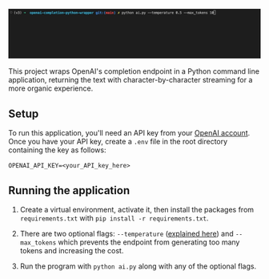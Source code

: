 ![](demo.gif)

This project wraps OpenAI's completion endpoint in a Python command line application, returning the text with character-by-character streaming for a more organic experience.

## Setup

To run this application, you'll need an API key from your [OpenAI account](https://openai.com/api/). Once you have your API key, create a `.env` file in the root directory containing the key as follows:

```
OPENAI_API_KEY=<your_API_key_here>
```

## Running the application

1. Create a virtual environment, activate it, then install the packages from `requirements.txt` with `pip install -r requirements.txt`.

2. There are two optional flags: `--temperature` ([explained here](https://beta.openai.com/docs/api-reference/completions/create#completions/create-temperature)) and `--max_tokens` which prevents the endpoint from generating too many tokens and increasing the cost.

3. Run the program with `python ai.py` along with any of the optional flags.